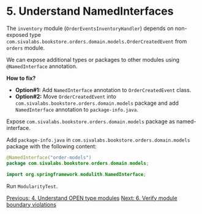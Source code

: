 # 5. Understand NamedInterfaces

The `inventory` module (`OrderEventsInventoryHandler`) depends on non-exposed type `com.sivalabs.bookstore.orders.domain.models.OrderCreatedEvent` from `orders` module.

We can expose additional types or packages to other modules using `@NamedInterface` annotation.

**How to fix?**

* **Option#1:** Add `NamedInterface` annotation to `OrderCreatedEvent` class.
* **Option#2:** Move `OrderCreatedEvent` into `com.sivalabs.bookstore.orders.domain.models` package and add `NamedInterface` annotation to `package-info.java`.

Expose `com.sivalabs.bookstore.orders.domain.models` package as named-interface.

Add `package-info.java` in `com.sivalabs.bookstore.orders.domain.models` package with the following content:

```java
@NamedInterface("order-models")
package com.sivalabs.bookstore.orders.domain.models;

import org.springframework.modulith.NamedInterface;
```

Run `ModularityTest`.

[Previous: 4. Understand OPEN type modules](step-4.md)
[Next: 6. Verify module boundary violations](step-6.md)